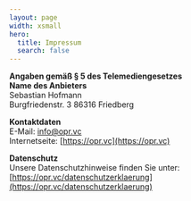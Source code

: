 ```yaml
---
layout: page
width: xsmall
hero:
  title: Impressum
  search: false
---
```


**Angaben gemäß § 5 des Telemediengesetzes​**  
**Name des Anbieters**  
Sebastian Hofmann  
Burgfriedenstr. 3
86316 Friedberg

**Kontaktdaten**  
E-Mail: info@opr.vc  
Internetseite: [https://opr.vc](https://opr.vc)

**Datenschutz**  
Unsere Datenschutzhinweise finden Sie unter: [https://opr.vc/datenschutzerklaerung](https://opr.vc/datenschutzerklaerung)
